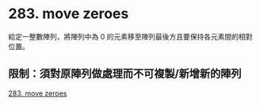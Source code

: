 # 283. move zeroes

給定一整數陣列，將陣列中為 0 的元素移至陣列最後方且要保持各元素間的相對位置。

限制：須對原陣列做處理而不可複製/新增新的陣列
-------
[283. move zeroes](https://leetcode.com/problems/move-zeroes/description/?envType=study-plan-v2)
